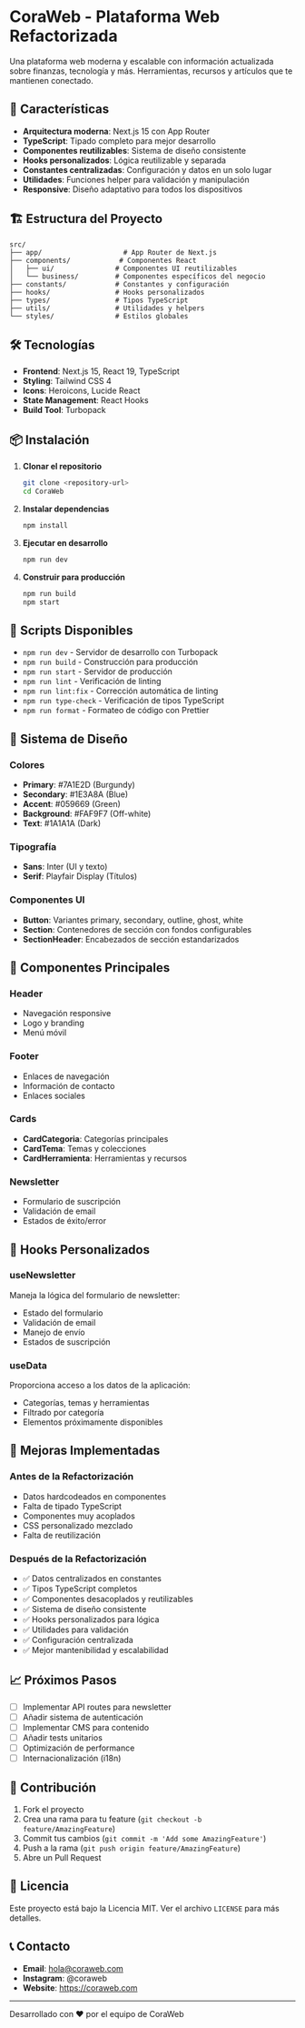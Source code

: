 # CoraWeb - Plataforma Web Refactorizada

Una plataforma web moderna y escalable con información actualizada sobre finanzas, tecnología y más. Herramientas, recursos y artículos que te mantienen conectado.

## 🚀 Características

- **Arquitectura moderna**: Next.js 15 con App Router
- **TypeScript**: Tipado completo para mejor desarrollo
- **Componentes reutilizables**: Sistema de diseño consistente
- **Hooks personalizados**: Lógica reutilizable y separada
- **Constantes centralizadas**: Configuración y datos en un solo lugar
- **Utilidades**: Funciones helper para validación y manipulación
- **Responsive**: Diseño adaptativo para todos los dispositivos

## 🏗️ Estructura del Proyecto

```
src/
├── app/                    # App Router de Next.js
├── components/            # Componentes React
│   ├── ui/               # Componentes UI reutilizables
│   └── business/         # Componentes específicos del negocio
├── constants/            # Constantes y configuración
├── hooks/                # Hooks personalizados
├── types/                # Tipos TypeScript
├── utils/                # Utilidades y helpers
└── styles/               # Estilos globales
```

## 🛠️ Tecnologías

- **Frontend**: Next.js 15, React 19, TypeScript
- **Styling**: Tailwind CSS 4
- **Icons**: Heroicons, Lucide React
- **State Management**: React Hooks
- **Build Tool**: Turbopack

## 📦 Instalación

1. **Clonar el repositorio**
   ```bash
   git clone <repository-url>
   cd CoraWeb
   ```

2. **Instalar dependencias**
   ```bash
   npm install
   ```

3. **Ejecutar en desarrollo**
   ```bash
   npm run dev
   ```

4. **Construir para producción**
   ```bash
   npm run build
   npm start
   ```

## 🔧 Scripts Disponibles

- `npm run dev` - Servidor de desarrollo con Turbopack
- `npm run build` - Construcción para producción
- `npm run start` - Servidor de producción
- `npm run lint` - Verificación de linting
- `npm run lint:fix` - Corrección automática de linting
- `npm run type-check` - Verificación de tipos TypeScript
- `npm run format` - Formateo de código con Prettier

## 🎨 Sistema de Diseño

### Colores
- **Primary**: #7A1E2D (Burgundy)
- **Secondary**: #1E3A8A (Blue)
- **Accent**: #059669 (Green)
- **Background**: #FAF9F7 (Off-white)
- **Text**: #1A1A1A (Dark)

### Tipografía
- **Sans**: Inter (UI y texto)
- **Serif**: Playfair Display (Títulos)

### Componentes UI
- **Button**: Variantes primary, secondary, outline, ghost, white
- **Section**: Contenedores de sección con fondos configurables
- **SectionHeader**: Encabezados de sección estandarizados

## 📱 Componentes Principales

### Header
- Navegación responsive
- Logo y branding
- Menú móvil

### Footer
- Enlaces de navegación
- Información de contacto
- Enlaces sociales

### Cards
- **CardCategoria**: Categorías principales
- **CardTema**: Temas y colecciones
- **CardHerramienta**: Herramientas y recursos

### Newsletter
- Formulario de suscripción
- Validación de email
- Estados de éxito/error

## 🔌 Hooks Personalizados

### useNewsletter
Maneja la lógica del formulario de newsletter:
- Estado del formulario
- Validación de email
- Manejo de envío
- Estados de suscripción

### useData
Proporciona acceso a los datos de la aplicación:
- Categorías, temas y herramientas
- Filtrado por categoría
- Elementos próximamente disponibles

## 🎯 Mejoras Implementadas

### Antes de la Refactorización
- Datos hardcodeados en componentes
- Falta de tipado TypeScript
- Componentes muy acoplados
- CSS personalizado mezclado
- Falta de reutilización

### Después de la Refactorización
- ✅ Datos centralizados en constantes
- ✅ Tipos TypeScript completos
- ✅ Componentes desacoplados y reutilizables
- ✅ Sistema de diseño consistente
- ✅ Hooks personalizados para lógica
- ✅ Utilidades para validación
- ✅ Configuración centralizada
- ✅ Mejor mantenibilidad y escalabilidad

## 📈 Próximos Pasos

- [ ] Implementar API routes para newsletter
- [ ] Añadir sistema de autenticación
- [ ] Implementar CMS para contenido
- [ ] Añadir tests unitarios
- [ ] Optimización de performance
- [ ] Internacionalización (i18n)

## 🤝 Contribución

1. Fork el proyecto
2. Crea una rama para tu feature (`git checkout -b feature/AmazingFeature`)
3. Commit tus cambios (`git commit -m 'Add some AmazingFeature'`)
4. Push a la rama (`git push origin feature/AmazingFeature`)
5. Abre un Pull Request

## 📄 Licencia

Este proyecto está bajo la Licencia MIT. Ver el archivo `LICENSE` para más detalles.

## 📞 Contacto

- **Email**: hola@coraweb.com
- **Instagram**: @coraweb
- **Website**: https://coraweb.com

---

Desarrollado con ❤️ por el equipo de CoraWeb
